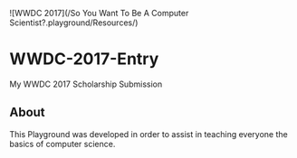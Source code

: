 ![WWDC 2017](/So You Want To Be A Computer Scientist?.playground/Resources/)

# WWDC-2017-Entry

My WWDC 2017 Scholarship Submission


## About

This Playground was developed in order to assist in teaching everyone the basics of computer science.
